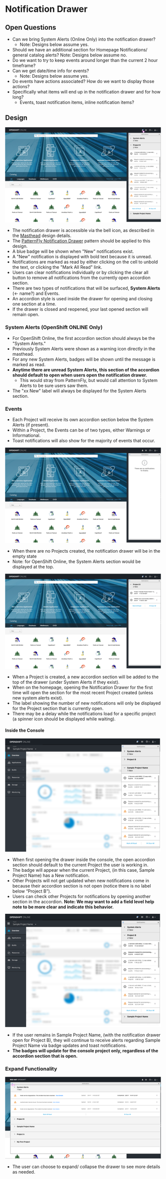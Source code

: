 # Notification Drawer

## Open Questions
- Can we bring System Alerts (Online Only) into the notification drawer?
  - Note: Designs below assume yes.
- Should we have an additional section for Homepage Notifications/ general catalog alerts?
  Note: Designs below assume no.
- Do we want to try to keep events around longer than the current 2 hour timeframe?
- Can we get date/time info for events?
  - Note: Designs below assume yes.
- Do events have actions associated? How do we want to display those actions?
- Specifically what items will end up in the notification drawer and for how long?
  - Events, toast notification items, inline notification items?

## Design

![Notifications](img/Catalog_Drawer-1.png)

- The notification drawer is accessible via the bell icon, as described in the  [Masthead](http://openshift.github.io/openshift-origin-design/web-console/4-patterns/masthead) design details.
- The [PatternFly Notification Drawer](http://www.patternfly.org/pattern-library/communication/notification-drawer/) pattern should be applied to this design.
- A blue badge will be shown when "New" notifications exist.
- A "New" notification is displayed with bold text because it is unread.
- Notifications are marked as read by either clicking on the cell to unbold the text, or clicking the "Mark All Read" link.
- Users can clear notifications individually or by clicking the clear all button to remove all notifications from the currently open accordion section.
- There are two types of notifications that will be surfaced, **System Alerts** (<- name?) and Events.
- An accordion style is used inside the drawer for opening and closing one section at a time.
- If the drawer is closed and reopened, your last opened section will remain open.

### System Alerts (OpenShift ONLINE Only)
- For OpenShift Online, the first accordion section should always be the "System Alerts."
- Previously System Alerts were shown as a warning icon directly in the masthead.
- For any new System Alerts, badges will be shown until the message is marked as read.
- **Anytime there are unread System Alerts, this section of the accordion should default to open when users open the notification drawer.**
  - This would stray from PatternFly, but would call attention to System Alerts to be sure users saw them.
- The "xx New" label will always be displayed for the System Alerts section.

### Events
- Each Project will receive its own accordion section below the System Alerts (if present).
- Within a Project, the Events can be of two types, either Warnings or Informational.
- Toast notifications will also show for the majority of events that occur.

![Notifications](img/Catalog_Drawer-3.png)
- When there are no Projects created, the notification drawer will be in the empty state
- Note: for OpenShift Online, the System Alerts section would be displayed at the top.

![Notifications](img/Catalog_Drawer-4.png)
- When a Project is created, a new accordion section will be added to the top of the drawer (under System Alerts if they exist).
- When on the homepage, opening the Notification Drawer for the first time will open the section for the most recent Project created (unless new system alerts exist).
- The label showing the number of new notifications will only be displayed for the Project section that is currently open.
- There may be a delay while the notifications load for a specific project (a spinner icon should be displayed while waiting).

#### Inside the Console

![Notifications](img/Console_Drawer-1.png)
- When first opening the drawer inside the console, the open accordion section should default to the current Project the user is working in.
- The badge will appear when the current Project, (in this case, Sample Project Name) has a New notification.
- Other Projects will not get updated when new notifications come in because their accordion section is not open (notice there is no label below “Project B”).
- Users can check other Projects for notifications by opening another section in the accordion.
  **Note: We may want to add a field level help note to be more clear and indicate this behavior.**

![Notifications](img/Console_Drawer-2.png)
- If the user remains in Sample Project Name, (with the notification drawer open for Project B), they will continue to receive alerts regarding Sample Project Name via badge updates and toast notifications.
- **The badges will update for the console project only, regardless of the accordion section that is open.**


### Expand Functionality  

![Notifications](img/Catalog_Drawer-2.png)

- The user can choose to expand/ collapse the drawer to see more details as needed.
